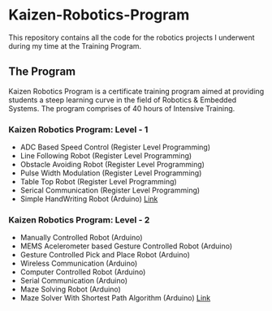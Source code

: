 # Kaizen-Robotics-Program
This repository contains all the code for the robotics projects I underwent during my time at the Training Program.

## The Program
Kaizen Robotics Program is a certificate training program aimed at providing students a steep learning curve in the field of Robotics & Embedded Systems. The program comprises of 40 hours of Intensive Training.

### Kaizen Robotics Program: Level - 1 
- ADC Based Speed Control (Register Level Programming)
- Line Following Robot (Register Level Programming)
- Obstacle Avoiding Robot (Register Level Programming)
- Pulse Width Modulation (Register Level Programming)
- Table Top Robot (Register Level Programming)
- Serical Communication (Register Level Programming)
- Simple HandWriting Robot (Arduino) [Link](https://github.com/NithishSundarraj/Handwriting-Machine/)

### Kaizen Robotics Program: Level - 2 

- Manually Controlled Robot (Arduino)
- MEMS Acelerometer based Gesture Controlled Robot (Arduino)
- Gesture Controlled Pick and Place Robot (Arduino)
- Wireless Communication (Arduino)
- Computer Controlled Robot (Arduino)
- Serial Communication (Arduino)
- Maze Solving Robot (Arduino)
- Maze Solver With Shortest Path Algorithm (Arduino) [Link](https://github.com/NithishSundarraj/Maze-Solving-Robot-with-Shortest-Path-Algorithm)
